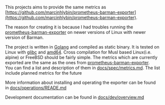 This projects aims to provide the same metrics as [https://github.com/marcinhlybin/prometheus-barman-exporter](https://github.com/marcinhlybin/prometheus-barman-exporter). 

The reason for creating it is because I had troubles running the [prometheus-barman-exporter](https://github.com/marcinhlybin/prometheus-barman-exporter) on newer versions of Linux with newer version of Barman. 

The project is written in [Golang](https://go.dev/) and compiled as static binary. It is tested on Linux with [glibc](https://www.gnu.org/software/libc/) and [amd64](https://en.wikipedia.org/wiki/X86-64). Cross compilation for Musl based Linux(i.e. alpine) or FreeBSD should be fairly simple. 
The metrics which are currently exported are the same as the ones from [prometheus-barman-exporter](https://github.com/marcinhlybin/prometheus-barman-exporter).  
You can find a list and description of them in [docs/spec/metrics.md](docs/spec/metrics.md). The list include planned metrics for the future

More information about installing and operating the exporter can be found in [docs/operations/READE.md](docs/operations/overview.md)


Development documentation can be found in [docs/dev/overview.md](/docs/dev/overview.md)
